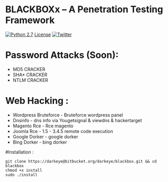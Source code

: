 # BLACKBOXx – A Penetration Testing Framework

[![Python 2.7](https://img.shields.io/badge/python-2.7-yellow.svg)](https://www.python.org/) [License](https://img.shields.io/badge/license-GPLv2-green.svg) [![Twitter](https://img.shields.io/badge/twitter-@blackeye-blue.svg)](https://twitter.com/0x676)
# Password Attacks (Soon): 
+ MD5 CRACKER
+ SHA* CRACKER
+ NTLM CRACKER

# Web Hacking :
+ Wordpress Bruteforce - Bruteforce wordpress panel
+ Dnsinfo              - dns info via Yougetsignal & viewdns & hackertarget
+ Magento Rce          - Rce magento
+ Joomla  Rce          - 1.5 - 3.4.5 remote code execution
+ Google Dorker        - google dorker
+ Bing Dorker          - bing dorker

#Installation :
```
git clone https://darkeye@bitbucket.org/darkeye/blackbox.git && cd blackbox
chmod +x install
sudo ./install 
```